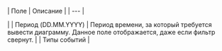 | Поле | Описание |
| --- |

|
| Период (DD.MM.YYYY) | Период времени, за который требуется вывести диаграмму. Данное поле отображается, даже если фильтр свернут. |
| Типы событий |